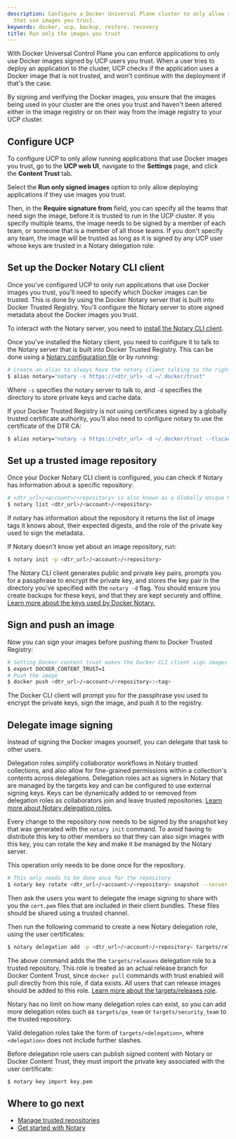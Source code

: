 ```yaml
---
description: Configure a Docker Universal Plane cluster to only allow running applications
  that use images you trust.
keywords: docker, ucp, backup, restore, recovery
title: Run only the images you trust
---
```


With Docker Universal Control Plane you can enforce applications to only use
Docker images signed by UCP users you trust. When a user tries to deploy an
application to the cluster, UCP checks if the application uses a Docker image
that is not trusted, and won't continue with the deployment if that's the case.

By signing and verifying the Docker images, you ensure that the images being
used in your cluster are the ones you trust and haven't been altered either
in the image registry or on their way from the image registry to your UCP
cluster.

## Configure UCP

To configure UCP to only allow running applications that use Docker images you
trust, go to the **UCP web UI**, navigate to the **Settings** page, and click
the **Content Trust** tab.

<!-- todo: add screenshot -->

Select the **Run only signed images** option to only allow deploying
applications if they use images you trust.

Then, in the **Require signature from** field, you can specify all the teams
that need sign the image, before it is trusted to run in the UCP cluster. If
you specify multiple teams, the image needs to be signed by a member of each
team, or someone that is a member of all those teams.
If you don't specify any team, the image will be trusted as long as it is signed
by any UCP user whose keys are trusted in a Notary delegation role.

## Set up the Docker Notary CLI client

Once you've configured UCP to only run applications that use Docker images you
trust, you'll need to specify which Docker images can be trusted. This is done
by using the Docker Notary server that is built into Docker Trusted Registry.
You'll configure the Notary server to store signed metadata about the Docker
images you trust.

To interact with the Notary server, you need to
[install the Notary CLI client](https://github.com/docker/notary/releases).

Once you've installed the Notary client, you need to configure it to talk to
the Notary server that is built into Docker Trusted Registry. This can be done
using a [Notary configuration file](/notary/reference/client-config.md)
or by running:

```bash
# Create an alias to always have the notary client talking to the right server
$ alias notary="notary -s https://<dtr_url> -d ~/.docker/trust"
```

Where `-s` specifies the notary server to talk to, and `-d` specifies the
directory to store private keys and cache data.

If your Docker Trusted Registry is not using certificates signed by a globally
trusted certificate authority, you'll also need to configure notary to use the
certificate of the DTR CA:

```bash
$ alias notary="notary -s https://<dtr_url> -d ~/.docker/trust --tlscacert <dtr_ca.pem>"
```

## Set up a trusted image repository

Once your Docker Notary CLI client is configured, you can check if Notary has
information about a specific repository:

```bash
# <dtr_url>/<account>/<repository> is also known as a Globally Unique Name (GUN)
$ notary list <dtr_url>/<account>/<repository>
```

If notary has information about the repository it returns the list of
image tags it knows about, their expected digests, and the role of the private
key used to sign the metadata.

If Notary doesn't know yet about an image repository, run:

```bash
$ notary init -p <dtr_url>/<account>/<repository>
```

The Notary CLI client generates public and private key pairs, prompts you for
a passphrase to encrypt the private key, and stores the key pair in the
directory you've specified with the `notary -d` flag.
You should ensure you create backups for these keys, and that they are kept
securely and offline.
[Learn more about the keys used by Docker Notary.](/engine/security/trust/trust_key_mng.md)

## Sign and push an image

Now you can sign your images before pushing them to Docker Trusted Registry:

```bash
# Setting Docker content trust makes the Docker CLI client sign images before pushing them
$ export DOCKER_CONTENT_TRUST=1
# Push the image
$ docker push <dtr_url>/<account>/<repository>:<tag>
```

The Docker CLI client will prompt you for the passphrase you used to encrypt the
private keys, sign the image, and push it to the registry.


## Delegate image signing

Instead of signing the Docker images yourself, you can delegate that task
to other users.

Delegation roles simplify collaborator workflows in Notary trusted collections,
and also allow for fine-grained permissions within a collection's contents
across delegations.
Delegation roles act as signers in Notary that are managed by the targets key
and can be configured to use external signing keys. Keys can be dynamically
added to or removed from delegation roles as collaborators join and leave
trusted repositories.
[Learn more about Notary delegation roles.](/notary/advanced_usage.md)

Every change to the repository now needs to be signed by the snapshot key that
was generated with the `notary init` command.
To avoid having to distribute this key to other members so that they can also
sign images with this key, you can rotate the key and make it be managed by
the Notary server.

This operation only needs to be done once for the repository.

```bash
# This only needs to be done once for the repository
$ notary key rotate <dtr_url>/<account>/<repository> snapshot --server-managed
```

Then ask the users you want to delegate the image signing to share with you
the `cert.pem` files that are included in their client bundles. These files
should be shared using a trusted channel.

Then run the following command to create a new Notary delegation role, using the
user certificates:

```bash
$ notary delegation add -p <dtr_url>/<account>/<repository> targets/releases --all-paths user1.pem user2.pem
```

The above command adds the  the `targets/releases` delegation role to a trusted
repository.
This role is treated as an actual release branch for Docker Content Trust,
since `docker pull` commands with trust enabled will pull directly from this
role, if data exists.
All users that can release images should be added to this role.
[Learn more about the targets/releases role](/engine/security/trust/trust_delegation.md).

Notary has no limit on how many delegation roles can exist, so you can add more
delegation roles such as `targets/qa_team` or `targets/security_team` to the
trusted repository.

Valid delegation roles take the form of `targets/<delegation>`, where
`<delegation>` does not include further slashes.

Before delegation role users can publish signed content with Notary or
Docker Content Trust, they must import the private key associated with the user certificate:

```bash
$ notary key import key.pem
```

## Where to go next

* [Manage trusted repositories](manage-trusted-repositories.md)
* [Get started with Notary](/notary/getting_started.md)

